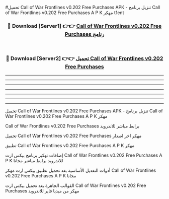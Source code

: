 #تحميل Call of War Frontlines v0.202 Free Purchases  APK - تنزيل برنامج Call of War Frontlines v0.202 Free Purchases  A P K مهكر t1ent 



<div align="center">
<h3>🔴 Download [Server1] 👉👉 <a href="https://apkdownload10.web.app/?title=Call of War Frontlines v0.202 Free Purchases ">Call of War Frontlines v0.202 Free Purchases  رنامج</a></h3><br>

<h3>🔴 Download [Server2] 👉👉 <a href="https://apkdownload10.web.app/?title=Call of War Frontlines v0.202 Free Purchases ">تحميل Call of War Frontlines v0.202 Free Purchases  </a></h3>
</div>


----------------------------------------------------------

----------------------------------------------------------

----------------------------------------------------------

----------------------------------------------------------

----------------------------------------------------------

----------------------------------------------------------

----------------------------------------------------------

تحميل Call of War Frontlines v0.202 Free Purchases  APK - تنزيل برنامج Call of War Frontlines v0.202 Free Purchases  A P K مهكر

Call of War Frontlines v0.202 Free Purchases  برابط مباشر للاندرويد

تحميل Call of War Frontlines v0.202 Free Purchases  مهكر اخر اصدار

تطبيق Call of War Frontlines v0.202 Free Purchases  A P K مهكر

إضافات تهكير برنامج بيكس ارت Call of War Frontlines v0.202 Free Purchases  A P K للاندرويد برابط مباشر مجانا

أدوات التعديل الأساسية بعد تحميل تطبيق بيكس ارت مهكر Call of War Frontlines v0.202 Free Purchases  A P K مجانا

القوالب الجاهزة بعد تحميل بيكس ارت Call of War Frontlines v0.202 Free Purchases  مهكر من ميديا فاير للاندرويد


